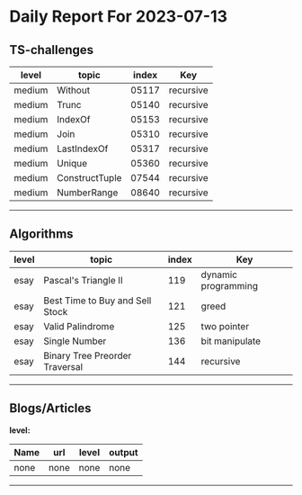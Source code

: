 # Daily Report For 2023-07-13

## TS-challenges

| level  | topic          | index | Key       |
| ------ | -------------- | ----- | --------- |
| medium | Without        | 05117 | recursive |
| medium | Trunc          | 05140 | recursive |
| medium | IndexOf        | 05153 | recursive |
| medium | Join           | 05310 | recursive |
| medium | LastIndexOf    | 05317 | recursive |
| medium | Unique         | 05360 | recursive |
| medium | ConstructTuple | 07544 | recursive |
| medium | NumberRange    | 08640 | recursive |


---

## Algorithms

| level | topic                           | index | Key                 |
| ----- | ------------------------------- | ----- | ------------------- |
| esay  | Pascal's Triangle II            | 119   | dynamic programming |
| esay  | Best Time to Buy and Sell Stock | 121   | greed               |
| esay  | Valid Palindrome                | 125   | two pointer         |
| esay  | Single Number                   | 136   | bit manipulate      |
| esay  | Binary Tree Preorder Traversal  | 144   | recursive           |

---

## Blogs/Articles

**level:**

| Name | url  | level | output |
| ---- | ---- | ----- | ------ |
| none | none | none  | none   |

---
